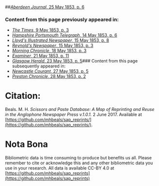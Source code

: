##[*Aberdeen Journal*, 25 May 1853, p. 6](https://mhbeals.github.io/sap_html/Aberdeen-Journal/Aberdeen-Journal-25-May-1853-p-6)

### Content from this page previously appeared in:
+ [*The Times*, 9 May 1853, p. 3](https://mhbeals.github.io/sap_html/The-Times/The-Times-9-May-1853-p-3)
+ [*Hampshire Portsmouth Telegraph*, 14 May 1853, p. 6](https://mhbeals.github.io/sap_html/Hampshire-Portsmouth-Telegraph/Hampshire-Portsmouth-Telegraph-14-May-1853-p-6)
+ [*Lloyd's Illustrated Newspaper*, 15 May 1853, p. 8](https://mhbeals.github.io/sap_html/Lloyd's-Illustrated-Newspaper/Lloyd's-Illustrated-Newspaper-15-May-1853-p-8)
+ [*Reynold's Newspaper*, 15 May 1853, p. 3](https://mhbeals.github.io/sap_html/Reynold's-Newspaper/Reynold's-Newspaper-15-May-1853-p-3)
+ [*Morning Chronicle*, 18 May 1853, p. 3](https://mhbeals.github.io/sap_html/Morning-Chronicle/Morning-Chronicle-18-May-1853-p-3)
+ [*Examiner*, 21 May 1853, p. 11](https://mhbeals.github.io/sap_html/Examiner/Examiner-21-May-1853-p-11)
+ [*Glasgow Herald*, 23 May 1853, p. 5](https://mhbeals.github.io/sap_html/Glasgow-Herald/Glasgow-Herald-23-May-1853-p-5)### Content from this page subsequently appeared in:
+ [*Newcastle Courant*, 27 May 1853, p. 5](https://mhbeals.github.io/sap_html/Newcastle-Courant/Newcastle-Courant-27-May-1853-p-5)
+ [*Preston Chronicle*, 28 May 1853, p. 2](https://mhbeals.github.io/sap_html/Preston-Chronicle/Preston-Chronicle-28-May-1853-p-2)
                    
# Citation: 

Beals. M. H. *Scissors and Paste Database: A Map of Reprinting and Reuse in the Anglophone Newspaper Press v.1.0.1.* 2 June 2017. Available at [https://github.com/mhbeals/sap_reprints/](https://github.com/mhbeals/sap_reprints/). 
                    
# Nota Bona

Bibliometric data is time consuming to produce but benefits us all. Please remember to cite or acknowledge this and any other bibliometric data you use in your research. All data is available CC-BY 4.0 at [https://github.com/mhbeals/sap_reprints](https://github.com/mhbeals/sap_reprints)